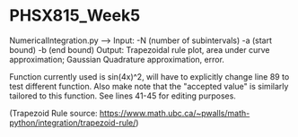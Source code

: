 # PHSX815_Week5

NumericalIntegration.py -->
Input: -N (number of subintervals) -a (start bound) -b (end bound)
Output: Trapezoidal rule plot, area under curve approximation; Gaussian Quadrature approximation, error.

Function currently used is sin(4x)^2, will have to explicitly change line 89 to test different function.
Also make note that the "accepted value" is similarly tailored to this function. See lines 41-45 for editing purposes.

(Trapezoid Rule source: https://www.math.ubc.ca/~pwalls/math-python/integration/trapezoid-rule/)
